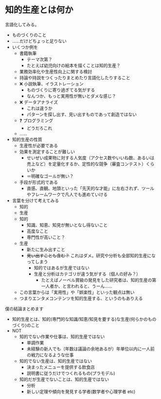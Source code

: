 # 知的生産とは何か
言語化してみる。

- ものづくりのこと
- ……だけどちょっと足りない
- いくつか例を
  - 書籍執筆
    - テーマ次第？
    - たとえば幼児向けの絵本を描くことは知的生産？
  - 業務効率化や生産性向上に関する検討
  - 持論や持説をつくったりまとめたり言語化したりすること
  - :x: 小説執筆、イラストレーション
    - ものづくりに寄り過ぎてる気がする
    - なんつか、もっと実用性が無いとダメな感じ？
  - :x: データアナライズ
    - これは違うか
    - パターンを探し出す、見い出すものであって創造ではない
  - :question: プログラミング
    - どうだろこれ
  - ……
- 知的生産の性質
  - 生産性が必要である
  - 効果を測定することが難しい
    - せいぜい成果物に対する人気度（アクセス数やいいね数、あるいは売上など）を定量化するか、定性的な競争（審査コンテスト）くらいか
    - ＝明確なゴールが無い？
  - 手段が形式的である
    - 直感、直観、地頭といった「先天的な才能」に左右されず、ツールやフレームワークで凡人でも進めていける
- 言葉を分けて考えてみる
  - 知的
  - 生産
  - 知的
    - 知識、知恵、知見が無いとなし得ないこと
    - 高度なこと
    - 専門性が高いこと？
  - 生産
    - 新たに生み出すこと
    - ~~見い出すことも含む？~~ これはダメ。研究や分析も全部知的生産になってしまう
      - 知的ではあるが生産ではない
      - 生産と分析はカテゴリが違う気がする（個人の好み？）
        - たとえばノーベル賞級の発見をした研究者は、知的生産の第一人者か、と言われると、うーん……
  - この言葉からは「実用性」や「娯楽性」といった観点は無い
  - つまりエンタメコンテンツを知的生産する、というのもありえる

僕の結論まとめます

- 知的生産とは、知的(専門的な知識/知恵/知見を要する)な生産(何らかのものづくり)のこと
- NOT
  - 知的でない作業や仕事は、知的生産ではない
    - 単調作業
    - 未経験の新人でも（年数は議論の余地あるが）年単位以内に一人前の戦力になるような仕事
  - 知的でない生産は、知的生産ではない
    - 決まったメニューを提供する飲食店
    - 説明書に従うだけでつくれるもの(プラモデル)
  - 知的だが生産でないことは、知的生産ではない
    - 分析
    - 新しい定理や傾向を発見する学者(数学者や心理学者 etc)

